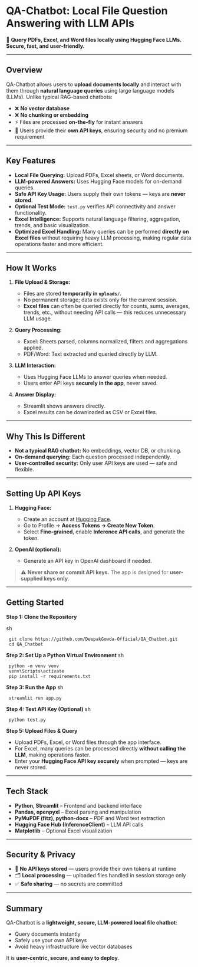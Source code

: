 # QA-Chatbot: Local File Question Answering with LLM APIs

💬 **Query PDFs, Excel, and Word files locally using Hugging Face LLMs. Secure, fast, and user-friendly.**

---

## Overview

QA-Chatbot allows users to **upload documents locally** and interact with them through **natural language queries** using large language models (LLMs). Unlike typical RAG-based chatbots:

- ❌ **No vector database**
- ❌ **No chunking or embedding**
- ⚡ Files are processed **on-the-fly** for instant answers
- 🔐 Users provide their **own API keys**, ensuring security and no premium requirement

---

## Key Features

- **Local File Querying:** Upload PDFs, Excel sheets, or Word documents.  
- **LLM-powered Answers:** Uses Hugging Face models for on-demand queries.  
- **Safe API Key Usage:** Users supply their own tokens — keys are **never stored**.  
- **Optional Test Mode:** `test.py` verifies API connectivity and answer functionality.  
- **Excel Intelligence:** Supports natural language filtering, aggregation, trends, and basic visualization.  
- **Optimized Excel Handling:** Many queries can be performed **directly on Excel files** without requiring heavy LLM processing, making regular data operations faster and more efficient.  

---

## How It Works

1. **File Upload & Storage:**  
   - Files are stored **temporarily in `uploads/`**.  
   - No permanent storage; data exists only for the current session.  
   - **Excel files** can often be queried directly for counts, sums, averages, trends, etc., without needing API calls — this reduces unnecessary LLM usage.

2. **Query Processing:**  
   - Excel: Sheets parsed, columns normalized, filters and aggregations applied.  
   - PDF/Word: Text extracted and queried directly by LLM.

3. **LLM Interaction:**  
   - Uses Hugging Face LLMs to answer queries when needed.  
   - Users enter API keys **securely in the app**, never saved.

4. **Answer Display:**  
   - Streamlit shows answers directly.  
   - Excel results can be downloaded as CSV or Excel files.

---

## Why This Is Different

- **Not a typical RAG chatbot:** No embeddings, vector DB, or chunking.  
- **On-demand querying:** Each question processed independently.  
- **User-controlled security:** Only user API keys are used — safe and flexible.

---

## Setting Up API Keys

1. **Hugging Face:**  
   - Create an account at [Hugging Face](https://huggingface.co).  
   - Go to Profile → **Access Tokens → Create New Token**.  
   - Select **Fine-grained**, enable **Inference API calls**, and generate the token.

2. **OpenAI (optional):**  
   - Generate an API key in OpenAI dashboard if needed.

> ⚠️ **Never share or commit API keys.** The app is designed for **user-supplied keys only**.

---

## Getting Started

**Step 1: Clone the Repository**

sh

     git clone https://github.com/DeepakGowda-Official/QA_Chatbot.git
     cd QA_Chatbot

**Step 2: Set Up a Python Virtual Environment**
sh

     python -m venv venv
     venv\Scripts\activate 
     pip install -r requirements.txt

**Step 3: Run the App**
sh

     streamlit run app.py

**Step 4: Test API Key (Optional)**
sh

     python test.py

**Step 5: Upload Files & Query**

- Upload PDFs, Excel, or Word files through the app interface.
- For Excel, many queries can be processed directly **without calling the LLM**, making operations faster.
- Enter your **Hugging Face API key securely** when prompted — keys are never stored.

---


## Tech Stack

- **Python, Streamlit** – Frontend and backend interface  
- **Pandas, openpyxl** – Excel parsing and manipulation  
- **PyMuPDF (fitz), python-docx** – PDF and Word text extraction  
- **Hugging Face Hub (InferenceClient)** – LLM API calls  
- **Matplotlib** – Optional Excel visualization  

---

## Security & Privacy

- 🔐 **No API keys stored** — users provide their own tokens at runtime  
- 🗂 **Local processing** — uploaded files handled in session storage only  
- ✅ **Safe sharing** — no secrets are committed 

---

## Summary

QA-Chatbot is a **lightweight, secure, LLM-powered local file chatbot**:

- Query documents instantly  
- Safely use your own API keys  
- Avoid heavy infrastructure like vector databases  

It is **user-centric, secure, and easy to deploy**.

